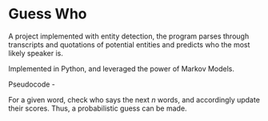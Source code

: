 # Guess Who

A project implemented with entity detection, the program parses through transcripts and quotations of potential entities and predicts who the most likely speaker is.

Implemented in Python, and leveraged the power of Markov Models.

Pseudocode -

For a given word, check who says the next *n* words, and accordingly update their scores. Thus, a probabilistic guess can be made.